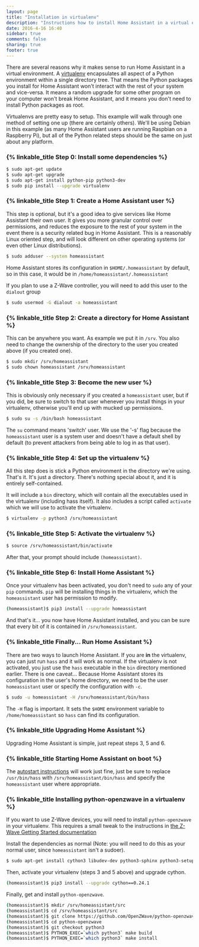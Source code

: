 ```yaml
---
layout: page
title: "Installation in virtualenv"
description: "Instructions how to install Home Assistant in a virtual environment."
date: 2016-4-16 16:40
sidebar: true
comments: false
sharing: true
footer: true
---
```


There are several reasons why it makes sense to run Home Assistant in a virtual environment. A [virtualenv](https://virtualenv.pypa.io/en/latest/) encapsulates all aspect of a Python environment within a single directory tree. That means the Python packages you install for Home Assistant won't interact with the rest of your system and vice-versa. It means a random upgrade for some other program on your computer won't break Home Assistant, and it means you don't need to install Python packages as root.

Virtualenvs are pretty easy to setup. This example will walk through one method of setting one up (there are certainly others). We'll be using Debian in this example (as many Home Assistant users are running Raspbian on a Raspberry Pi), but all of the Python related steps should be the same on just about any platform.

### {% linkable_title Step 0: Install some dependencies %}

```bash
$ sudo apt-get update
$ sudo apt-get upgrade
$ sudo apt-get install python-pip python3-dev
$ sudo pip install --upgrade virtualenv
```

### {% linkable_title Step 1: Create a Home Assistant user %}

This step is optional, but it's a good idea to give services like Home Assistant their own user. It gives you more granular control over permissions, and reduces the exposure to the rest of your system in the event there is a security related bug in Home Assistant. This is a reasonably Linux oriented step, and will look different on other operating systems (or even other Linux distributions).

```bash
$ sudo adduser --system homeassistant
```

Home Assistant stores its configuration in `$HOME/.homeassistant` by default, so in this case, it would be in `/home/homeassistant/.homeassistant`

If you plan to use a Z-Wave controller, you will need to add this user to the `dialout` group

```bash
$ sudo usermod -G dialout -a homeassistant
```

### {% linkable_title Step 2: Create a directory for Home Assistant %}

This can be anywhere you want. As example we put it in `/srv`. You also need to change the ownership of the directory to the user you created above (if you created one).

```bash
$ sudo mkdir /srv/homeassistant
$ sudo chown homeassistant /srv/homeassistant
```

### {% linkable_title Step 3: Become the new user %}

This is obviously only necessary if you created a `homeassistant` user, but if you did, be sure to switch to that user whenever you install things in your virtualenv, otherwise you'll end up with mucked up permissions.

```bash
$ sudo su -s /bin/bash homeassistant
```

The `su` command means 'switch' user. We use the '-s' flag because the `homeassistant` user is a system user and doesn't have a default shell by default (to prevent attackers from being able to log in as that user).

### {% linkable_title Step 4: Set up the virtualenv %}

All this step does is stick a Python environment in the directory we're using. That's it. It's just a directory. There's nothing special about it, and it is entirely self-contained.

It will include a `bin` directory, which will contain all the executables used in the virtualenv (including hass itself). It also includes a script called `activate` which we will use to activate the virtualenv.

```bash
$ virtualenv -p python3 /srv/homeassistant
```

### {% linkable_title Step 5: Activate the virtualenv %}

```bash
$ source /srv/homeassistant/bin/activate
```

After that, your prompt should include `(homeassistant)`.

### {% linkable_title Step 6: Install Home Assistant %}

Once your virtualenv has been activated, you don't need to `sudo` any of your `pip` commands. `pip` will be installing things in the virtualenv, which the `homeassistant` user has permission to modify.

```bash
(homeassistant)$ pip3 install --upgrade homeassistant
```

And that's it... you now have Home Assistant installed, and you can be sure that every bit of it is contained in `/srv/homeassistant`.

### {% linkable_title Finally... Run Home Assistant %}

There are two ways to launch Home Assistant. If you are **in** the virtualenv, you can just run `hass` and it will work as normal. If the virtualenv is not activated, you just use the `hass` executable in the `bin` directory mentioned earlier. There is one caveat... Because Home Assistant stores its configuration in the user's home directory, we need to be the user `homeassistant` user or specify the configuration with `-c`.

```bash
$ sudo -u homeassistant -H /srv/homeassistant/bin/hass
```

The `-H` flag is important. It sets the `$HOME` environment variable to `/home/homeassistant` so `hass` can find its configuration.

### {% linkable_title Upgrading Home Assistant %}

Upgrading Home Assistant is simple, just repeat steps 3, 5 and 6.

### {% linkable_title Starting Home Assistant on boot %}

The [autostart instructions](/getting-started/autostart/) will work just fine, just be sure to replace `/usr/bin/hass` with `/srv/homeassistant/bin/hass` and specify the `homeassistant` user where appropriate.

### {% linkable_title Installing python-openzwave in a virtualenv %}

If you want to use Z-Wave devices, you will need to install `python-openzwave` in your virtualenv. This requires a small tweak to the instructions in [the Z-Wave Getting Started documentation](/getting-started/z-wave/)

Install the dependencies as normal (Note: you will need to do this as your normal user, since `homeassistant` isn't a sudoer).

```bash
$ sudo apt-get install cython3 libudev-dev python3-sphinx python3-setuptools git
```

Then, activate your virtualenv (steps 3 and 5 above) and upgrade cython.

```bash
(homeassistant)$ pip3 install --upgrade cython==0.24.1
```

Finally, get and install `python-openzwave`.

```bash
(homeassistant)$ mkdir /srv/homeassistant/src
(homeassistant)$ cd /srv/homeassistant/src
(homeassistant)$ git clone https://github.com/OpenZWave/python-openzwave.git
(homeassistant)$ cd python-openzwave
(homeassistant)$ git checkout python3
(homeassistant)$ PYTHON_EXEC=`which python3` make build
(homeassistant)$ PYTHON_EXEC=`which python3` make install
```
